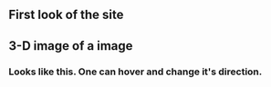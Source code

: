 ## First look of the site


## 3-D image of a image
### Looks like this. One can hover and change it's direction.

